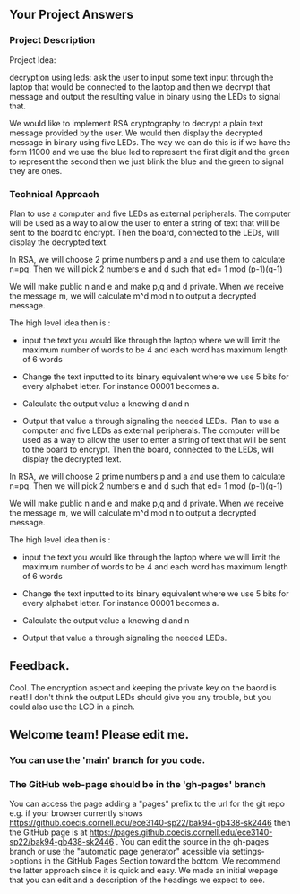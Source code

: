 ## Your Project Answers

### Project Description

Project Idea:

decryption using leds: ask the user to input some text input through the laptop that would be connected to the laptop and then we decrypt that message and output the resulting value in binary using the LEDs to signal that. 

We would like to implement RSA cryptography to decrypt a plain text message provided by the user. We would then display the decrypted message in binary using five LEDs. The way we can do this is if we have the form 11000 and we use the blue led to represent the first digit and the green to represent the second then we just blink the blue and the green to signal they are ones. 
### Technical Approach

Plan to use a computer and five LEDs as external peripherals. The computer will be used as a way to allow the user to enter a string of text that will be sent to the board to encrypt. Then the board, connected to the LEDs, will display the decrypted text.  

In RSA, we will choose 2 prime numbers p and a and use them to calculate n=pq. Then we will pick 2 numbers e and d such that ed= 1 mod (p-1)(q-1)

We will make public n and e and make p,q and d private. When we receive the message m, we will calculate m^d mod n to output a decrypted message. 

The high level idea then is :

* input the text you would like through the laptop where we will limit the maximum number of words to be 4 and each word has maximum length of 6 words 

* Change the text inputted to its binary equivalent where we use 5 bits for every alphabet letter. For instance 00001 becomes a.

* Calculate the output value a knowing d and n 

* Output that value a through signaling the needed LEDs. 
Plan to use a computer and five LEDs as external peripherals. The computer will be used as a way to allow the user to enter a string of text that will be sent to the board to encrypt. Then the board, connected to the LEDs, will display the decrypted text.  

In RSA, we will choose 2 prime numbers p and a and use them to calculate n=pq. Then we will pick 2 numbers e and d such that ed= 1 mod (p-1)(q-1)

We will make public n and e and make p,q and d private. When we receive the message m, we will calculate m^d mod n to output a decrypted message. 

The high level idea then is :

* input the text you would like through the laptop where we will limit the maximum number of words to be 4 and each word has maximum length of 6 words 

* Change the text inputted to its binary equivalent where we use 5 bits for every alphabet letter. For instance 00001 becomes a.

* Calculate the output value a knowing d and n 

* Output that value a through signaling the needed LEDs. 

## Feedback.

Cool. The encryption aspect and keeping the private key on the baord is neat! I don't think the output LEDs should give you any trouble, but you could also use the LCD in a pinch. 

## Welcome team! Please edit me.
### You can use the 'main' branch for you code.
### The GitHub web-page should be in the 'gh-pages' branch
You can access the page adding a "pages" prefix to the url for the git repo e.g. if your browser currently shows https://github.coecis.cornell.edu/ece3140-sp22/bak94-gb438-sk2446 then the GitHub page is at https://pages.github.coecis.cornell.edu/ece3140-sp22/bak94-gb438-sk2446 . You can edit the source in the gh-pages branch or use the "automatic page generator" acessible via settings->options in the GitHub Pages Section toward the bottom. We recommend the latter approach since it is quick and easy. We made an initial wepage that you can edit and a description of the headings we expect to see.
